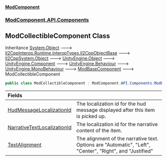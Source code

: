 #### [ModComponent](index.md 'index')
### [ModComponent.API.Components](index.md#ModComponent.API.Components 'ModComponent.API.Components')

## ModCollectibleComponent Class

Inheritance [System.Object](https://docs.microsoft.com/en-us/dotnet/api/System.Object 'System.Object') &#129106; [Il2CppInterop.Runtime.InteropTypes.Il2CppObjectBase](https://docs.microsoft.com/en-us/dotnet/api/Il2CppInterop.Runtime.InteropTypes.Il2CppObjectBase 'Il2CppInterop.Runtime.InteropTypes.Il2CppObjectBase') &#129106; [Il2CppSystem.Object](https://docs.microsoft.com/en-us/dotnet/api/Il2CppSystem.Object 'Il2CppSystem.Object') &#129106; [UnityEngine.Object](https://docs.microsoft.com/en-us/dotnet/api/UnityEngine.Object 'UnityEngine.Object') &#129106; [UnityEngine.Component](https://docs.microsoft.com/en-us/dotnet/api/UnityEngine.Component 'UnityEngine.Component') &#129106; [UnityEngine.Behaviour](https://docs.microsoft.com/en-us/dotnet/api/UnityEngine.Behaviour 'UnityEngine.Behaviour') &#129106; [UnityEngine.MonoBehaviour](https://docs.microsoft.com/en-us/dotnet/api/UnityEngine.MonoBehaviour 'UnityEngine.MonoBehaviour') &#129106; [ModBaseComponent](ModBaseComponent.md 'ModComponent.API.Components.ModBaseComponent') &#129106; ModCollectibleComponent

```csharp
public class ModCollectibleComponent : ModComponent.API.Components.ModBaseComponent
```

| Fields | |
| :--- | :--- |
| [HudMessageLocalizationId](ModCollectibleComponent.HudMessageLocalizationId.md 'ModComponent.API.Components.ModCollectibleComponent.HudMessageLocalizationId') | The localization id for the hud message displayed after this item is picked up. |
| [NarrativeTextLocalizationId](ModCollectibleComponent.NarrativeTextLocalizationId.md 'ModComponent.API.Components.ModCollectibleComponent.NarrativeTextLocalizationId') | The localization id for the narrative content of the item. |
| [TextAlignment](ModCollectibleComponent.TextAlignment.md 'ModComponent.API.Components.ModCollectibleComponent.TextAlignment') | The alignment of the narrative text. Options are "Automatic", "Left", "Center", "Right", and "Justified" |
